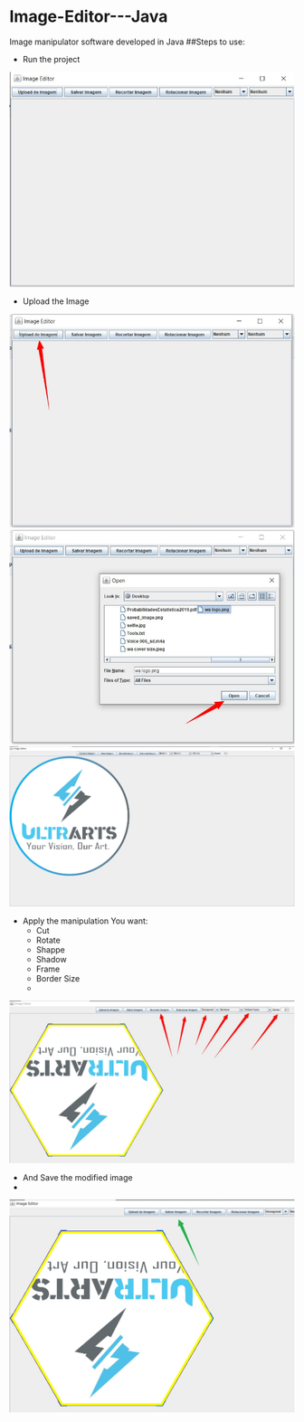 # Image-Editor---Java
Image manipulator software developed in Java
##Steps to use:
- Run the project
  
![Alt Running the project](images/1.jpeg)

- Upload the Image
  
![Alt Uploading the image](images/2.jpeg)
![Alt Uploading the image 2](images/3.jpeg)
![Alt Uploading the image 3](images/4.jpeg)

- Apply the manipulation You want:
    -  Cut
    -  Rotate
    -  Shappe
    -  Shadow
    -  Frame
    -  Border Size
    - 
 ![Alt Uploading the image 3](images/5.jpeg)


- And Save the modified image
- 
![Alt Uploading the image 3](images/6.jpeg)
